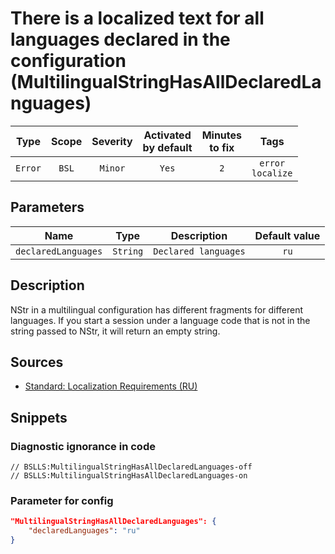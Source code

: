 # There is a localized text for all languages declared in the configuration (MultilingualStringHasAllDeclaredLanguages)

|   Type    |    Scope    |     Severity     |    Activated<br>by default    |    Minutes<br>to fix    |            Tags             |
|:--------:|:-----------------------------:|:----------------:|:------------------------------:|:-----------------------------------:|:---------------------------:|
| `Error` |             `BSL`             | `Minor` |              `Yes`              |                 `2`                 |    `error`<br>`localize`    |

## Parameters


|         Name         |   Type    |      Description      |    Default value    |
|:-------------------:|:--------:|:------------------:|:------------------------------:|
| `declaredLanguages` | `String` | `Declared languages` |              `ru`              |
<!-- Блоки выше заполняются автоматически, не трогать -->
## Description

NStr in a multilingual configuration has different fragments for different languages. If you start a session under a language code that is not in the string passed to NStr, it will return an empty string.

## Sources

- [Standard: Localization Requirements (RU)](https://its.1c.ru/db/v8std/content/763/hdoc)

## Snippets

<!-- Блоки ниже заполняются автоматически, не трогать -->
### Diagnostic ignorance in code

```bsl
// BSLLS:MultilingualStringHasAllDeclaredLanguages-off
// BSLLS:MultilingualStringHasAllDeclaredLanguages-on
```

### Parameter for config

```json
"MultilingualStringHasAllDeclaredLanguages": {
    "declaredLanguages": "ru"
}
```
